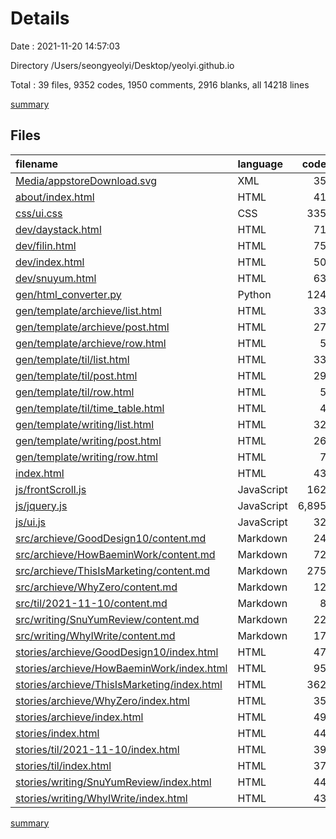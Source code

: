 # Details

Date : 2021-11-20 14:57:03

Directory /Users/seongyeolyi/Desktop/yeolyi.github.io

Total : 39 files,  9352 codes, 1950 comments, 2916 blanks, all 14218 lines

[summary](results.md)

## Files
| filename | language | code | comment | blank | total |
| :--- | :--- | ---: | ---: | ---: | ---: |
| [Media/appstoreDownload.svg](/Media/appstoreDownload.svg) | XML | 35 | 0 | 1 | 36 |
| [about/index.html](/about/index.html) | HTML | 41 | 0 | 3 | 44 |
| [css/ui.css](/css/ui.css) | CSS | 335 | 15 | 87 | 437 |
| [dev/daystack.html](/dev/daystack.html) | HTML | 71 | 0 | 3 | 74 |
| [dev/filin.html](/dev/filin.html) | HTML | 75 | 0 | 3 | 78 |
| [dev/index.html](/dev/index.html) | HTML | 50 | 0 | 3 | 53 |
| [dev/snuyum.html](/dev/snuyum.html) | HTML | 63 | 0 | 3 | 66 |
| [gen/html_converter.py](/gen/html_converter.py) | Python | 124 | 5 | 32 | 161 |
| [gen/template/archieve/list.html](/gen/template/archieve/list.html) | HTML | 33 | 0 | 3 | 36 |
| [gen/template/archieve/post.html](/gen/template/archieve/post.html) | HTML | 27 | 0 | 3 | 30 |
| [gen/template/archieve/row.html](/gen/template/archieve/row.html) | HTML | 5 | 0 | 0 | 5 |
| [gen/template/til/list.html](/gen/template/til/list.html) | HTML | 33 | 0 | 2 | 35 |
| [gen/template/til/post.html](/gen/template/til/post.html) | HTML | 29 | 0 | 3 | 32 |
| [gen/template/til/row.html](/gen/template/til/row.html) | HTML | 5 | 0 | 0 | 5 |
| [gen/template/til/time_table.html](/gen/template/til/time_table.html) | HTML | 4 | 0 | 0 | 4 |
| [gen/template/writing/list.html](/gen/template/writing/list.html) | HTML | 32 | 6 | 3 | 41 |
| [gen/template/writing/post.html](/gen/template/writing/post.html) | HTML | 26 | 0 | 2 | 28 |
| [gen/template/writing/row.html](/gen/template/writing/row.html) | HTML | 7 | 0 | 0 | 7 |
| [index.html](/index.html) | HTML | 43 | 0 | 4 | 47 |
| [js/frontScroll.js](/js/frontScroll.js) | JavaScript | 162 | 5 | 13 | 180 |
| [js/jquery.js](/js/jquery.js) | JavaScript | 6,895 | 1,911 | 2,076 | 10,882 |
| [js/ui.js](/js/ui.js) | JavaScript | 32 | 2 | 3 | 37 |
| [src/archieve/GoodDesign10/content.md](/src/archieve/GoodDesign10/content.md) | Markdown | 24 | 0 | 21 | 45 |
| [src/archieve/HowBaeminWork/content.md](/src/archieve/HowBaeminWork/content.md) | Markdown | 72 | 0 | 69 | 141 |
| [src/archieve/ThisIsMarketing/content.md](/src/archieve/ThisIsMarketing/content.md) | Markdown | 275 | 0 | 190 | 465 |
| [src/archieve/WhyZero/content.md](/src/archieve/WhyZero/content.md) | Markdown | 12 | 0 | 9 | 21 |
| [src/til/2021-11-10/content.md](/src/til/2021-11-10/content.md) | Markdown | 8 | 0 | 1 | 9 |
| [src/writing/SnuYumReview/content.md](/src/writing/SnuYumReview/content.md) | Markdown | 22 | 0 | 33 | 55 |
| [src/writing/WhyIWrite/content.md](/src/writing/WhyIWrite/content.md) | Markdown | 17 | 0 | 7 | 24 |
| [stories/archieve/GoodDesign10/index.html](/stories/archieve/GoodDesign10/index.html) | HTML | 47 | 0 | 24 | 71 |
| [stories/archieve/HowBaeminWork/index.html](/stories/archieve/HowBaeminWork/index.html) | HTML | 95 | 0 | 72 | 167 |
| [stories/archieve/ThisIsMarketing/index.html](/stories/archieve/ThisIsMarketing/index.html) | HTML | 362 | 0 | 193 | 555 |
| [stories/archieve/WhyZero/index.html](/stories/archieve/WhyZero/index.html) | HTML | 35 | 0 | 12 | 47 |
| [stories/archieve/index.html](/stories/archieve/index.html) | HTML | 49 | 0 | 3 | 52 |
| [stories/index.html](/stories/index.html) | HTML | 44 | 6 | 3 | 53 |
| [stories/til/2021-11-10/index.html](/stories/til/2021-11-10/index.html) | HTML | 39 | 0 | 4 | 43 |
| [stories/til/index.html](/stories/til/index.html) | HTML | 37 | 0 | 2 | 39 |
| [stories/writing/SnuYumReview/index.html](/stories/writing/SnuYumReview/index.html) | HTML | 44 | 0 | 17 | 61 |
| [stories/writing/WhyIWrite/index.html](/stories/writing/WhyIWrite/index.html) | HTML | 43 | 0 | 9 | 52 |

[summary](results.md)